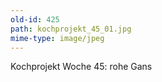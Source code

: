 ```yaml
---
old-id: 425
path: kochprojekt_45_01.jpg
mime-type: image/jpeg
---
```

Kochprojekt Woche 45:
rohe Gans
